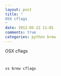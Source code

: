 ```yaml
---
layout: post
title: "
OSX cflags 
"
date: 2012-05-22 11:01
comments: true
categories: python brew
---
```


OSX cflags 


```


vs brew cflags 


```


